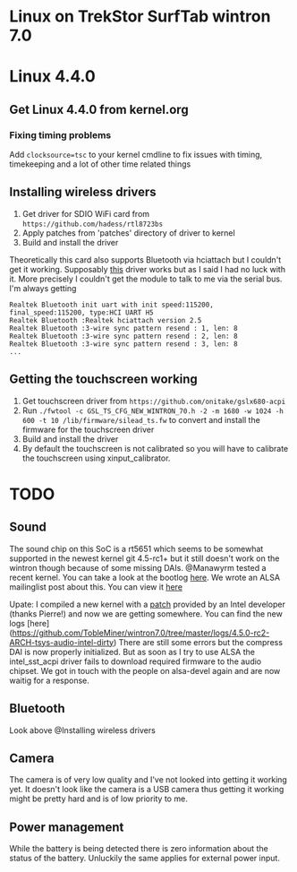 Linux on TrekStor SurfTab wintron 7.0
=====================================

# Linux 4.4.0
## Get Linux 4.4.0 from kernel.org
### Fixing timing problems
Add ```clocksource=tsc``` to your kernel cmdline to fix issues with timing, timekeeping and a lot of other time related things

## Installing wireless drivers
1. Get driver for SDIO WiFi card from ```https://github.com/hadess/rtl8723bs```
2. Apply patches from 'patches' directory of driver to kernel
3. Build and install the driver

Theoretically this card also supports Bluetooth via hciattach but I couldn't get it working. Supposably [this](https://github.com/lwfinger/rtl8723bs_bt) driver works but as I said I had no luck with it. More precisely I couldn't get the module to talk to me via the serial bus. I'm always getting

```
Realtek Bluetooth init uart with init speed:115200, final_speed:115200, type:HCI UART H5
Realtek Bluetooth :Realtek hciattach version 2.5
Realtek Bluetooth :3-wire sync pattern resend : 1, len: 8
Realtek Bluetooth :3-wire sync pattern resend : 2, len: 8
Realtek Bluetooth :3-wire sync pattern resend : 3, len: 8
...
```

## Getting the touchscreen working
1. Get touchscreen driver from ```https://github.com/onitake/gslx680-acpi```
2. Run ```./fwtool -c GSL_TS_CFG_NEW_WINTRON_70.h -2 -m 1680 -w 1024 -h 600 -t 10 /lib/firmware/silead_ts.fw``` to convert and install the firmware for the touchscreen driver
3. Build and install the driver
4. By default the touchscreen is not calibrated so you will have to calibrate the touchscreen using xinput_calibrator.

# TODO
## Sound
The sound chip on this SoC is a rt5651 which seems to be somewhat supported in the newest kernel git 4.5-rc1+ but it still doesn't work on the wintron though because of some missing DAIs. @Manawyrm tested a recent kernel. You can take a look at the bootlog [here](https://gist.github.com/Manawyrm/70d90e95e9c578a7fb26). We wrote an ALSA mailinglist post about this. You can view it [here](http://mailman.alsa-project.org/pipermail/alsa-devel/2016-January/103696.html)

Upate:
I compiled a new kernel with a [patch](http://www.spinics.net/lists/alsa-devel/msg45910.html) provided by an Intel developer (thanks Pierre!) and now we are getting somewhere. You can find the new logs [here] (https://github.com/TobleMiner/wintron7.0/tree/master/logs/4.5.0-rc2-ARCH-tsys-audio-intel-dirty)
There are still some errors but the compress DAI is now properly initialized. But as soon as I try to use ALSA the intel_sst_acpi driver fails to download required firmware to the audio chipset. We got in touch with the people on alsa-devel again and are now waitig for a response.

## Bluetooth
Look above @Installing wireless drivers

## Camera
The camera is of very low quality and I've not looked into getting it working yet. It doesn't look like the camera is a USB camera thus getting it working might be pretty hard and is of low priority to me.

## Power management
While the battery is being detected there is zero information about the status of the battery. Unluckily the same applies for external power input.
